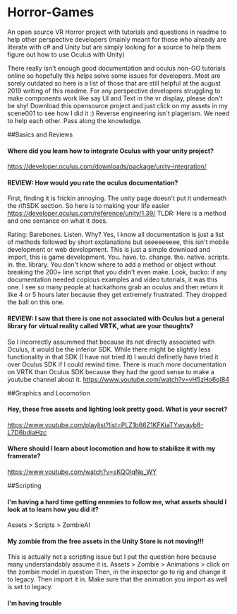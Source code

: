 # Horror-Games
An open source VR Horror project with tutorials and questions in readme to help other perspective developers 
(mainly meant for those who already are literate with c# and Unity but are simply looking for a source to help them figure out how to use Oculus with Unity) 

There really isn't enough good documentation and oculus non-GO tutorials online so hopefully this helps solve some issues for developers. 
Most are sorely outdated so here is a list of those that are still helpful at the august 2019 writing of this readme. 
For any perspective developers struggling to make components work like say UI and Text in the vr display, please don't be shy! Download this opensource project and just click on my assets in my scene001 to see how I did it :) 
Reverse engineering isn't plagerism. We need to help each other. Pass along the knowledge. 

##Basics and Reviews
#### Where did you learn how to integrate Oculus with your unity project?
https://developer.oculus.com/downloads/package/unity-integration/

#### REVIEW: How would you rate the oculus documentation? 
First, finding it is frickin annoying. The unity page doesn't put it underneath the riftSDK section. So here is to making your life easier
https://developer.oculus.com/reference/unity/1.39/
TLDR: Here is a method and one sentance on what it does.

Rating: Barebones. 
Listen. Why? Yes, I know all documentation is just a list of methods followed by short explanations but seeeeeeeee,
this isn't mobile development or web development. This is just a simple download and import, this is game development. 
You. have. to. change. the. native. scripts. in. the. library.
You don't know where to add a method or object without breaking the 200+ line script that you didn't even make. 
Look, bucko: if any documentation needed copious examples and video tutorials, it was this one. 
I see so many people at hackathons grab an oculus and then return it like 4 or 5 hours later because they get extremely frustrated. They dropped the ball on this one. 

#### REVIEW: I saw that there is one not associated with Oculus but a general library for virtual reality called VRTK, what are your thoughts?
So I incorrectly assummed that because its not directly associated with Oculus, it would be the inferior SDK. 
While there might be slightly less functionality in that SDK (I have not tried it) I would definetly have tried it over Oculus SDK if I could rewind time.
There is much more documentation on VRTK than Oculus SDK because they had the good sense to make a youtube channel about it. https://www.youtube.com/watch?v=vH5zHo6qI84


##Graphics and Locomotion
#### Hey, these free assets and lighting look pretty good. What is your secret? 
https://www.youtube.com/playlist?list=PLZ1b66Z1KFKiaTYwyayb8-L7D6bdiaHzc

#### Where should I learn about locomotion and how to stabilize it with my framerate?
https://www.youtube.com/watch?v=sKQOlqNe_WY

##Scripting
#### I'm having a hard time getting enemies to follow me, what assets should I look at to learn how you did it?
Assets > Scripts > ZombieAI

#### My zombie from the free assets in the Unity Store is not moving!!! 
This is actually not a scripting issue but I put the question here because many understandably assume it is. 
Assets > Zombie > Animations > click on the zombie model in question
Then, in the inspector go to rig and change it to legacy. Then import it in. Make sure that the animation you import as well is set to legacy.

#### I'm having trouble 

